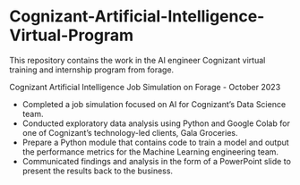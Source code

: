 # Cognizant-Artificial-Intelligence-Virtual-Program
This repository contains the work in the AI engineer Cognizant virtual training and internship program from forage.

Cognizant Artificial Intelligence Job Simulation on Forage - October 2023

- Completed a job simulation focused on AI for Cognizant’s Data Science team.
- Conducted exploratory data analysis using Python and Google Colab for one of Cognizant’s technology-led clients, Gala Groceries.
- Prepare a Python module that contains code to train a model and output the performance metrics for the Machine Learning engineering team.
- Communicated findings and analysis in the form of a PowerPoint slide to present the results back to the business.
